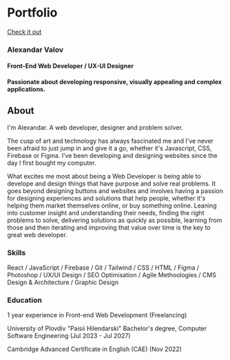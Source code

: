 # Portfolio 
[Check it out](https://portfolio-76600.web.app/ "Check it out")

### Alexandar Valov

#### Front-End Web Developer / UX-UI Designer
#### Passionate about developing responsive, visually appealing and complex applications.

## About
I'm Alexandar. A web developer, designer and problem solver.

The cusp of art and technology has always fascinated me and I've never been afraid to just jump in and give it a go, whether it's Javascript, CSS, Firebase or Figma. I’ve been developing and designing websites since the day I first bought my computer.

What excites me most about being a Web Developer is being able to develope and design things that have purpose and solve real problems. It goes beyond designing buttons and websites and involves having a passion for designing experiences and solutions that help people, whether it's helping them market themselves online, or buy something online. Leaning into customer insight and understanding their needs, finding the right problems to solve, delivering solutions as quickly as possible, learning from those and then iterating and improving that value over time is the key to great web developer.

### Skills
React / JavaScript / Firebase / Git / Tailwind / CSS / HTML / Figma / Photoshop / UX/UI Design / SEO Optimisation / Agile Methoologies / CMS Design & Architecture / Graphic Design

### Education
1 year experience in Front-end Web Development (Freelancing)

University of Plovdiv "Paisii Hilendarski"
Bachelor's degree, Computer Software Engineering
(Jul 2023 - Jul 2027)

Cambridge Advanced Certificate in English (CAE) (Nov 2022)
